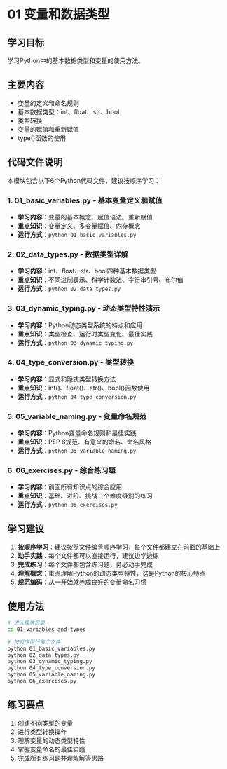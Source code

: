 # 01 变量和数据类型

## 学习目标
学习Python中的基本数据类型和变量的使用方法。

## 主要内容
- 变量的定义和命名规则
- 基本数据类型：int、float、str、bool
- 类型转换
- 变量的赋值和重新赋值
- type()函数的使用

## 代码文件说明

本模块包含以下6个Python代码文件，建议按顺序学习：

### 1. 01_basic_variables.py - 基本变量定义和赋值
- **学习内容**：变量的基本概念、赋值语法、重新赋值
- **重点知识**：变量定义、多变量赋值、内存概念
- **运行方式**：`python 01_basic_variables.py`

### 2. 02_data_types.py - 数据类型详解
- **学习内容**：int、float、str、bool四种基本数据类型
- **重点知识**：不同进制表示、科学计数法、字符串引号、布尔值
- **运行方式**：`python 02_data_types.py`

### 3. 03_dynamic_typing.py - 动态类型特性演示
- **学习内容**：Python动态类型系统的特点和应用
- **重点知识**：类型检查、运行时类型变化、最佳实践
- **运行方式**：`python 03_dynamic_typing.py`

### 4. 04_type_conversion.py - 类型转换
- **学习内容**：显式和隐式类型转换方法
- **重点知识**：int()、float()、str()、bool()函数使用
- **运行方式**：`python 04_type_conversion.py`

### 5. 05_variable_naming.py - 变量命名规范
- **学习内容**：Python变量命名规则和最佳实践
- **重点知识**：PEP 8规范、有意义的命名、命名风格
- **运行方式**：`python 05_variable_naming.py`

### 6. 06_exercises.py - 综合练习题
- **学习内容**：前面所有知识点的综合应用
- **重点知识**：基础、进阶、挑战三个难度级别的练习
- **运行方式**：`python 06_exercises.py`

## 学习建议

1. **按顺序学习**：建议按照文件编号顺序学习，每个文件都建立在前面的基础上
2. **动手实践**：每个文件都可以直接运行，建议边学边练
3. **完成练习**：每个文件都包含练习题，务必动手完成
4. **理解概念**：重点理解Python的动态类型特性，这是Python的核心特点
5. **规范编码**：从一开始就养成良好的变量命名习惯

## 使用方法

```bash
# 进入模块目录
cd 01-variables-and-types

# 按顺序运行每个文件
python 01_basic_variables.py
python 02_data_types.py
python 03_dynamic_typing.py
python 04_type_conversion.py
python 05_variable_naming.py
python 06_exercises.py
```

## 练习要点
1. 创建不同类型的变量
2. 进行类型转换操作
3. 理解变量的动态类型特性
4. 掌握变量命名的最佳实践
5. 完成所有练习题并理解解答思路